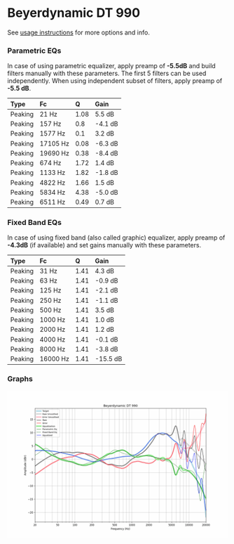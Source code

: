 # Beyerdynamic DT 990
See [usage instructions](https://github.com/jaakkopasanen/AutoEq#usage) for more options and info.

### Parametric EQs
In case of using parametric equalizer, apply preamp of **-5.5dB** and build filters manually
with these parameters. The first 5 filters can be used independently.
When using independent subset of filters, apply preamp of **-5.5 dB**.

| Type    | Fc       |    Q | Gain    |
|:--------|:---------|:-----|:--------|
| Peaking | 21 Hz    | 1.08 | 5.5 dB  |
| Peaking | 157 Hz   | 0.8  | -4.1 dB |
| Peaking | 1577 Hz  | 0.1  | 3.2 dB  |
| Peaking | 17105 Hz | 0.08 | -6.3 dB |
| Peaking | 19690 Hz | 0.38 | -8.4 dB |
| Peaking | 674 Hz   | 1.72 | 1.4 dB  |
| Peaking | 1133 Hz  | 1.82 | -1.8 dB |
| Peaking | 4822 Hz  | 1.66 | 1.5 dB  |
| Peaking | 5834 Hz  | 4.38 | -5.0 dB |
| Peaking | 6511 Hz  | 0.49 | 0.7 dB  |

### Fixed Band EQs
In case of using fixed band (also called graphic) equalizer, apply preamp of **-4.3dB**
(if available) and set gains manually with these parameters.

| Type    | Fc       |    Q | Gain     |
|:--------|:---------|:-----|:---------|
| Peaking | 31 Hz    | 1.41 | 4.3 dB   |
| Peaking | 63 Hz    | 1.41 | -0.9 dB  |
| Peaking | 125 Hz   | 1.41 | -2.1 dB  |
| Peaking | 250 Hz   | 1.41 | -1.1 dB  |
| Peaking | 500 Hz   | 1.41 | 3.5 dB   |
| Peaking | 1000 Hz  | 1.41 | 1.0 dB   |
| Peaking | 2000 Hz  | 1.41 | 1.2 dB   |
| Peaking | 4000 Hz  | 1.41 | -0.1 dB  |
| Peaking | 8000 Hz  | 1.41 | -3.8 dB  |
| Peaking | 16000 Hz | 1.41 | -15.5 dB |

### Graphs
![](./Beyerdynamic%20DT%20990.png)